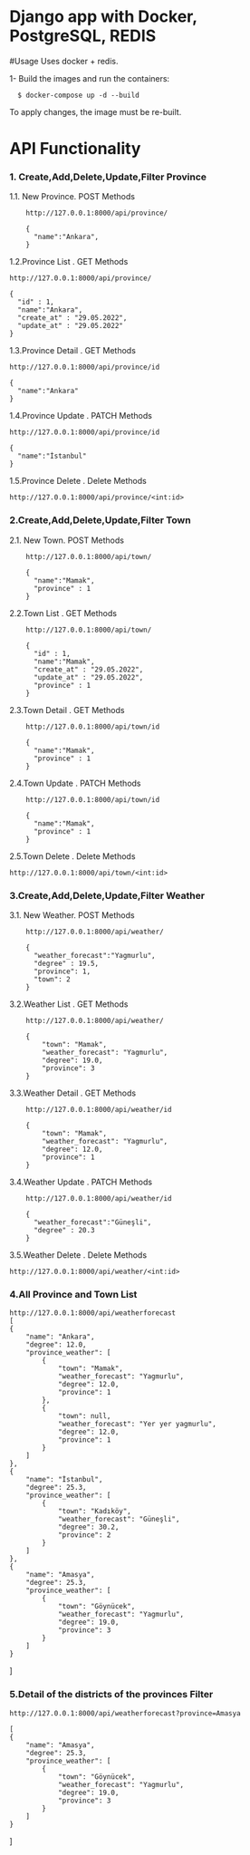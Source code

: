 # Django app with Docker, PostgreSQL, REDIS

#Usage
Uses docker + redis.

1- Build the images and run the containers:

      $ docker-compose up -d --build
To apply changes, the image must be re-built.

# API Functionality
### 1. Create,Add,Delete,Update,Filter Province
1.1. New Province. POST Methods

        http://127.0.0.1:8000/api/province/

        {   
          "name":"Ankara",
        }
        
1.2.Province List . GET Methods

    http://127.0.0.1:8000/api/province/

    {   
      "id" : 1,
      "name":"Ankara",
      "create_at" : "29.05.2022",
      "update_at" : "29.05.2022"
    }
   
1.3.Province Detail . GET Methods

    http://127.0.0.1:8000/api/province/id

    {   
      "name":"Ankara"
    }
    
    
1.4.Province Update . PATCH Methods

    http://127.0.0.1:8000/api/province/id

    {   
      "name":"İstanbul"
    }
    

    
1.5.Province Delete . Delete Methods

    http://127.0.0.1:8000/api/province/<int:id>
       
        
### 2.Create,Add,Delete,Update,Filter Town 

2.1. New Town. POST Methods

        http://127.0.0.1:8000/api/town/

        {   
          "name":"Mamak",
          "province" : 1
        }
        
        
        
2.2.Town List . GET Methods

        http://127.0.0.1:8000/api/town/

        {   
          "id" : 1,
          "name":"Mamak",
          "create_at" : "29.05.2022",
          "update_at" : "29.05.2022",
          "province" : 1
        }
   
   
2.3.Town Detail  . GET Methods

        http://127.0.0.1:8000/api/town/id

        {   
          "name":"Mamak",
          "province" : 1
        }
        
        
2.4.Town Update . PATCH Methods

        http://127.0.0.1:8000/api/town/id

        {   
          "name":"Mamak",
          "province" : 1
        }
        
        
2.5.Town Delete . Delete Methods

    http://127.0.0.1:8000/api/town/<int:id>
        
        
###  3.Create,Add,Delete,Update,Filter Weather 

3.1. New Weather. POST Methods

        http://127.0.0.1:8000/api/weather/

        {   
          "weather_forecast":"Yagmurlu",
          "degree" : 19.5,
          "province": 1,
          "town": 2
        }
        
        
        
3.2.Weather List . GET Methods

        http://127.0.0.1:8000/api/weather/

        {   
            "town": "Mamak",
            "weather_forecast": "Yagmurlu",
            "degree": 19.0,
            "province": 3
        }
        
        
3.3.Weather Detail  . GET Methods

        http://127.0.0.1:8000/api/weather/id

        {
            "town": "Mamak",
            "weather_forecast": "Yagmurlu",
            "degree": 12.0,
            "province": 1
        }
        
        
3.4.Weather Update . PATCH Methods

        http://127.0.0.1:8000/api/weather/id

        {   
          "weather_forecast":"Güneşli",
          "degree" : 20.3
        }
        
        
3.5.Weather Delete . Delete Methods

    http://127.0.0.1:8000/api/weather/<int:id>
        
        
        
### 4.All Province and Town List

    http://127.0.0.1:8000/api/weatherforecast
    [
    {
        "name": "Ankara",
        "degree": 12.0,
        "province_weather": [
            {
                "town": "Mamak",
                "weather_forecast": "Yagmurlu",
                "degree": 12.0,
                "province": 1
            },
            {
                "town": null,
                "weather_forecast": "Yer yer yagmurlu",
                "degree": 12.0,
                "province": 1
            }
        ]
    },
    {
        "name": "İstanbul",
        "degree": 25.3,
        "province_weather": [
            {
                "town": "Kadıköy",
                "weather_forecast": "Güneşli",
                "degree": 30.2,
                "province": 2
            }
        ]
    },
    {
        "name": "Amasya",
        "degree": 25.3,
        "province_weather": [
            {
                "town": "Göynücek",
                "weather_forecast": "Yagmurlu",
                "degree": 19.0,
                "province": 3
            }
        ]
    }
]

### 5.Detail of the districts of the provinces Filter

    http://127.0.0.1:8000/api/weatherforecast?province=Amasya
    
    [
    {
        "name": "Amasya",
        "degree": 25.3,
        "province_weather": [
            {
                "town": "Göynücek",
                "weather_forecast": "Yagmurlu",
                "degree": 19.0,
                "province": 3
            }
        ]
    }
]